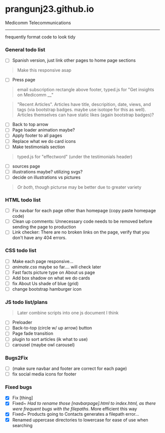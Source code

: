 # prangunj23.github.io
Medicomm Telecommunications

---
frequently format code to look tidy

### General todo list

- [ ] Spanish version, just link other pages to home page sections
> Make this responsive asap
- [ ] Press page
> email subscription rectangle above footer, typed.js for "Get insights on Medicomm __"

> "Recent Articles". Articles have title, descripition, date, views, and tags (via bootstrap badges. maybe use isotope for this as well). Articles themselves can have static likes (again bootstrap badges)?
- [ ] Back to top arrow
- [ ] Page loader animation maybe?
- [ ] Apply footer to all pages 
- [ ] Replace what we do card icons
- [ ] Make testimonials section
> typed.js for "effectword" (under the testimonials header)
- [ ] sources page
- [ ] illustrations maybe? utilizing svgs?
- [ ] decide on illustrations vs pictures
> *Or both*, though picturse may be better due to greater variety

### HTML todo list

- [ ] Fix navbar for each page other than homepage (copy paste homepage code)
- [ ] Clean up comments: Unnecessary code needs to be removed before sending the page to production
- [ ] Link checker: There are no broken links on the page, verify that you don't have any 404 errors.

### CSS todo list
- [ ] Make each page responsive...
- [ ] *animate.css* maybe so far.... will check later
- [ ] Fast facts picture type on About us page
- [ ] Add box shadow on what we do cards
- [ ] fix About Us shade of blue (grid)
- [ ] change bootstrap hamburger icon

### JS todo list/plans
> Later combine scripts into one js document I think
- [ ] Preloader
- [ ] Back-to-top (circle w/ up arrow) button
- [ ] Page fade transition
- [ ] plugin to sort articles (ik what to use)
- [ ] carousel (maybe owl carousel)

### Bugs2Fix 

- [ ] (make sure navbar and footer are correct for each page)
- [ ] fix social media icons for footer

### Fixed bugs
- [x] Fix [thing]
- [x] Fixed~ <i>Had to rename those [navbarpage].html to index.html, as there were frequent bugs with the filepaths</i>. More efficient this way
- [x] Fixed~ Products going to Contacts generates a filepath error...
- [x] Renamed uppercase directories to lowercase for ease of use when searching

